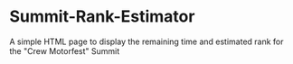 # Summit-Rank-Estimator
A simple HTML page to display the remaining time and estimated rank for the "Crew Motorfest" Summit
